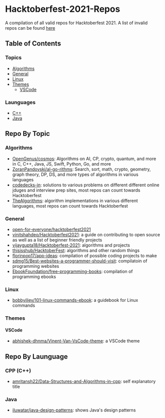 # Hacktoberfest-2021-Repos
A compilation of all valid repos for Hacktoberfest 2021. A list of invalid repos can be found [here](/blacklist/)

## Table of Contents
### Topics
* [Algorithms](#algorithms)
* [General](#general)
* [Linux](#linux)
* [Themes](#themes)
  * [VSCode](#vscode)

### Launguages
* [C++](#cpp-c)
* [Java](#java)

## Repo By Topic
### Algorithms
* [OpenGenus/cosmos](https://github.com/OpenGenus/cosmos): Algorithms on AI, CP, crypto, quantum, and more in C, C++, Java, JS, Swift, Python, Go, and more
* [ZoranPandovski/al-go-rithms](https://github.com/ZoranPandovski/al-go-rithms): Search, sort, math, crypto, geometry, graph theory, DP, DS, and more types of algorithms in various languages
* [codedecks-in](https://github.com/codedecks-in): solutions to various problems on different different online jduges and interview prep sites, most repos can count towards Hacktoberfest
* [TheAlgorithms](https://github.com/TheAlgorithms): algorithm implementations in various different languages, most repos can count towards Hacktoberfest

### General
* [open-for-everyone/hacktoberfest2021](https://github.com/open-for-everyone/hacktoberfest2021)
* [vinitshahdeo/Hacktoberfest2021](https://github.com/vinitshahdeo/Hacktoberfest2021): a guide on contributing to open source as well as a list of beginner friendly projects
* [vijaygupta18/Hacktoberfest-2021](https://github.com/vijaygupta18/Hacktoberfest-2021): algorithms and projects
* [thisisshub/HacktoberFest](https://github.com/thisisshub/HacktoberFest): algorithms and other random things
* [florinpop17/app-ideas](https://github.com/florinpop17/app-ideas): compilation of possible coding projects to make
* [sdmg15/Best-websites-a-programmer-should-visit](https://github.com/sdmg15/Best-websites-a-programmer-should-visit): compilatoin of programming websites
* [EbookFoundation/free-programming-books](https://github.com/EbookFoundation/free-programming-books): compilation of programming ebooks

### Linux
* [bobbyiliev/101-linux-commands-ebook](https://github.com/bobbyiliev/101-linux-commands-ebook): a guidebook for Linux commands

### Themes
#### VSCode
* [abhishek-dhnma/Vinent-Van-VsCode-theme](https://github.com/abhishek-dhnma/Vinent-Van-VsCode-theme): a VSCode theme

## Repo By Launguage
### CPP (C++)
* [amritansh22/Data-Structures-and-Algorithms-in-cpp](https://github.com/amritansh22/Data-Structures-and-Algorithms-in-cpp): self explanatory title

### Java
* [iluwatar/java-design-patterns](https://github.com/iluwatar/java-design-patterns): shows Java's design patterns